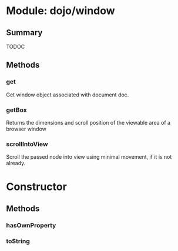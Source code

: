 # Module: dojo/window

## Summary

TODOC
## Methods

### get
Get window object associated with document doc.

### getBox
Returns the dimensions and scroll position of the viewable area of a browser window

### scrollIntoView
Scroll the passed node into view using minimal movement, if it is not already.

# Constructor

## Methods

### hasOwnProperty


### toString


